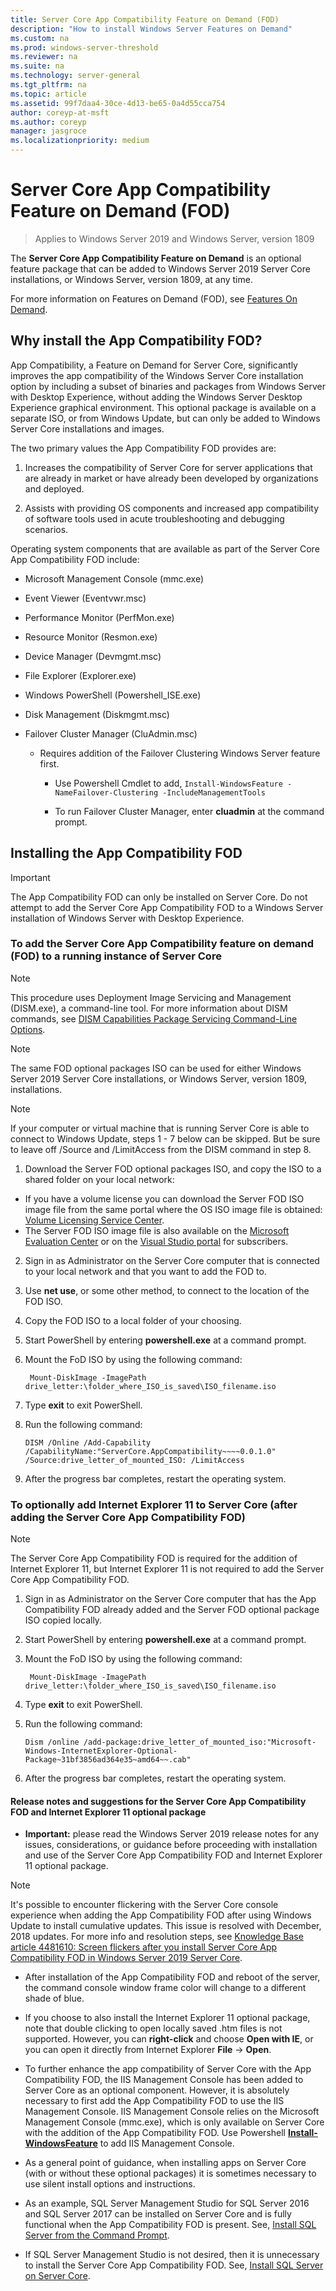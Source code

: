 ```yaml
---
title: Server Core App Compatibility Feature on Demand (FOD)
description: "How to install Windows Server Features on Demand"
ms.custom: na
ms.prod: windows-server-threshold
ms.reviewer: na
ms.suite: na
ms.technology: server-general
ms.tgt_pltfrm: na
ms.topic: article
ms.assetid: 99f7daa4-30ce-4d13-be65-0a4d55cca754
author: coreyp-at-msft
ms.author: coreyp
manager: jasgroce
ms.localizationpriority: medium
---
```


# Server Core App Compatibility Feature on Demand (FOD)

> Applies to Windows Server 2019 and Windows Server, version 1809

The **Server Core App Compatibility Feature on Demand** is an optional feature package that can be added to Windows Server 2019 Server Core installations, or Windows Server, version 1809, at any time.

For more information on Features on Demand (FOD), see [Features On
Demand](https://docs.microsoft.com/windows-hardware/manufacture/desktop/features-on-demand-v2--capabilities).


## Why install the App Compatibility FOD? 

App Compatibility, a Feature on Demand for Server Core, significantly improves the app compatibility of the Windows Server Core installation option by including a subset of binaries and packages from Windows Server with Desktop Experience, without adding the Windows Server Desktop Experience graphical environment. This optional package is available on a separate ISO, or from Windows Update, but can only be added to Windows Server Core installations and images.

The two primary values the App Compatibility FOD provides are:

1.  Increases the compatibility of Server Core for server applications that are already in market or have already been developed by organizations and deployed.

2.  Assists with providing OS components and increased app compatibility of software tools used in acute troubleshooting and debugging scenarios.

Operating system components that are available as part of the Server Core App Compatibility FOD include:

-   Microsoft Management Console (mmc.exe)

-   Event Viewer (Eventvwr.msc)

-   Performance Monitor (PerfMon.exe)

-   Resource Monitor (Resmon.exe)

-   Device Manager (Devmgmt.msc)

-   File Explorer (Explorer.exe)

-   Windows PowerShell (Powershell_ISE.exe)

-   Disk Management (Diskmgmt.msc)

-   Failover Cluster Manager (CluAdmin.msc)

    -   Requires addition of the Failover Clustering Windows Server feature first.

        -   Use Powershell Cmdlet to add, `Install-WindowsFeature -NameFailover-Clustering -IncludeManagementTools`

        -   To run Failover Cluster Manager, enter **cluadmin** at the command prompt.

## Installing the App Compatibility FOD

 >[!IMPORTANT] 
   >The App Compatibility FOD can only be installed on Server Core. Do not attempt to add the Server Core App Compatibility FOD to a Windows Server installation of Windows Server with Desktop Experience.

### To add the Server Core App Compatibility feature on demand (FOD) to a running instance of Server Core

 >[!NOTE] 
   > This procedure uses Deployment Image Servicing and Management (DISM.exe), a command-line tool. For more information about DISM commands, see [DISM Capabilities Package Servicing Command-Line Options](https://docs.microsoft.com/windows-hardware/manufacture/desktop/dism-capabilities-package-servicing-command-line-options).

>[!NOTE] 
   > The same FOD optional packages ISO can be used for either Windows Server 2019 Server Core installations, or Windows Server, version 1809, installations.

>[!NOTE] 
   > If your computer or virtual machine that is running Server Core is able to connect to Windows Update, steps 1 - 7 below can be skipped. But be sure to leave off /Source and /LimitAccess from the DISM command in step 8.

1. Download the Server FOD optional packages ISO, and copy the ISO to a shared folder on your local network:

 - If you have a volume license you can download the Server FOD ISO image file from the same portal where the OS ISO image file is obtained: [Volume Licensing Service Center](https://www.microsoft.com/Licensing/servicecenter/default.aspx).
 - The Server FOD ISO image file is also available on the [Microsoft Evaluation Center](https://www.microsoft.com/evalcenter/evaluate-windows-server-2019) or on the [Visual Studio portal](https://visualstudio.microsoft.com) for subscribers.


2. Sign in as Administrator on the Server Core computer that is connected to your local network and that you want to add the FOD to.

3. Use **net use**, or some other method, to connect to the location of the FOD ISO.

4. Copy the FOD ISO to a local folder of your choosing.

5. Start PowerShell by entering **powershell.exe** at a command prompt.

6. Mount the FoD ISO by using the following command:

        Mount-DiskImage -ImagePath drive_letter:\folder_where_ISO_is_saved\ISO_filename.iso

7. Type **exit** to exit PowerShell.

8.  Run the following command:

        DISM /Online /Add-Capability /CapabilityName:"ServerCore.AppCompatibility~~~~0.0.1.0" /Source:drive_letter_of_mounted_ISO: /LimitAccess

9.  After the progress bar completes, restart the operating system.

### To optionally add Internet Explorer 11 to Server Core (after adding the Server Core App Compatibility FOD)

 >[!NOTE]  
   > The Server Core App Compatibility FOD is required for the addition of Internet Explorer 11, but Internet Explorer 11 is not required to add the Server Core App Compatibility FOD.

1.  Sign in as Administrator on the Server Core computer that has the App Compatibility FOD already added and the Server FOD optional package ISO copied locally.

2.  Start PowerShell by entering **powershell.exe** at a command prompt.

3.  Mount the FoD ISO by using the following command:

         Mount-DiskImage -ImagePath drive_letter:\folder_where_ISO_is_saved\ISO_filename.iso

4.  Type **exit** to exit PowerShell.


5.  Run the following command:

        Dism /online /add-package:drive_letter_of_mounted_iso:"Microsoft-Windows-InternetExplorer-Optional-Package~31bf3856ad364e35~amd64~~.cab"

6.  After the progress bar completes, restart the operating system.

 
#### Release notes and suggestions for the Server Core App Compatibility FOD and Internet Explorer 11 optional package

- **Important:** please read the Windows Server 2019 release notes for any issues, considerations, or guidance before proceeding with installation and use of the Server Core App Compatibility FOD and Internet Explorer 11 optional package.
 
 >[!NOTE] 
   > It's possible to encounter flickering with the Server Core console experience when adding the App Compatibility FOD after using Windows Update to install cumulative updates.  This issue is resolved with December, 2018 updates.  For more info and resolution steps, see [Knowledge Base article 4481610: Screen flickers after you install Server Core App Compatibility FOD in Windows Server 2019 Server Core](https://support.microsoft.com/help/4481610/screen-flickers-after-fod-installation-windows2019-server-core).

- After installation of the App Compatibility FOD and reboot of the server, the command console window frame color will change to a different shade of blue.

- If you choose to also install the Internet Explorer 11 optional package, note that double clicking to open locally saved .htm files is not supported. However, you can **right-click** and choose **Open with IE**, or you can open it directly from Internet Explorer **File** -> **Open**. 

- To further enhance the app compatibility of Server Core with the App Compatibility FOD, the IIS Management Console has been added to Server Core as an optional component.  However, it is absolutely necessary to first add the App Compatibility FOD to use the IIS Management Console. IIS Management Console relies on the Microsoft Management Console (mmc.exe), which is only available on Server Core with the addition of the App Compatibility FOD.  Use Powershell [**Install-WindowsFeature**](https://docs.microsoft.com/powershell/module/microsoft.windows.servermanager.migration/install-windowsfeature?view=win10-ps) to add IIS Management Console.

- As a general point of guidance, when installing apps on Server Core (with or without these optional packages) it is sometimes necessary to use silent install options and instructions. 
    
 - As an example, SQL Server Management Studio for SQL Server 2016 and SQL Server 2017 can be installed on Server Core and is fully functional when the App Compatibility FOD is present.  See, [Install SQL Server from the Command Prompt](https://docs.microsoft.com/sql/database-engine/install-windows/install-sql-server-from-the-command-prompt?view=sql-server-2017).
 - If SQL Server Management Studio is not desired, then it is unnecessary to install the Server Core App Compatibility FOD.  See, [Install SQL Server on Server Core](https://docs.microsoft.com/sql/database-engine/install-windows/install-sql-server-on-server-core?view=sql-server-2017).

